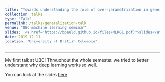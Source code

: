 ```yaml
---
title: "Towards understanding the role of over-parametrization in generalization of neural networks."
collection: talks
type: "Talk"
permalink: /talks/generalization-talk
venue: "UBC machine learning seminar"
slides: '<a href="https://bpauld.github.io/files/MLRG1.pdf)">slides</a>'
date: 2019-12-11
location: "University of British Columbia"
---
```


---

My first talk at UBC! Throughout the whole semester, we tried to better understand why deep learning works so well. 

You can look at the slides [here](https://bpauld.github.io/files/MLRG1.pdf).
